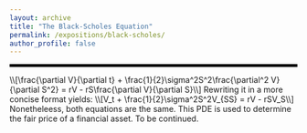 ```yaml
---
layout: archive
title: "The Black-Scholes Equation"
permalink: /expositions/black-scholes/
author_profile: false
---
```

<hr style="border: 2px solid black;">
\\[\frac{\partial V}{\partial t} + \frac{1}{2}\sigma^2S^2\frac{\partial^2 V}{\partial S^2} = rV - rS\frac{\partial V}{\partial S}\\]
Rewriting it in a more concise format yields:
\\[V_t + \frac{1}{2}\sigma^2S^2V_{SS} = rV - rSV_S\\]
Nonetheleess, both equations are the same. This PDE is used to determine the fair price of a financial asset. To be continued.
